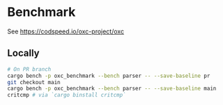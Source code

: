 # Benchmark

See https://codspeed.io/oxc-project/oxc

## Locally

```sh
# On PR branch
cargo bench -p oxc_benchmark --bench parser -- --save-baseline pr
git checkout main
cargo bench -p oxc_benchmark --bench parser -- --save-baseline main
critcmp # via `cargo binstall critcmp`
```
